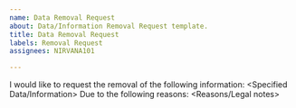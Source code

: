 ```yaml
---
name: Data Removal Request
about: Data/Information Removal Request template.
title: Data Removal Request
labels: Removal Request
assignees: NIRVANA101

---
```


I would like to request the removal of the following information:
<Specified Data/Information>
Due to the following reasons:
<Reasons/Legal notes>
